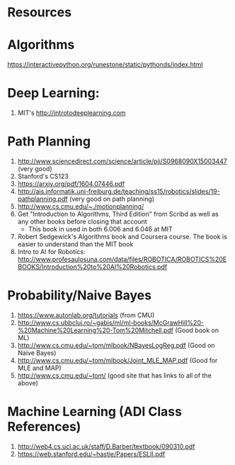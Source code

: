 # Resources

# Algorithms
https://interactivepython.org/runestone/static/pythonds/index.html

# Deep Learning:
1. MIT's http://introtodeeplearning.com 

# Path Planning
1. http://www.sciencedirect.com/science/article/pii/S0968090X15003447 (very good)
2. Stanford's CS123
3. https://arxiv.org/pdf/1604.07446.pdf
4. http://ais.informatik.uni-freiburg.de/teaching/ss15/robotics/slides/19-pathplanning.pdf (very good on path planning)
5. http://www.cs.cmu.edu/~./motionplanning/
6. Get "Introduction to Algorithms, Third Edition" from Scribd as well as any other books before closing that account
    - This book in used in both 6.006 and 6.046 at MIT
7. Robert Sedgewick's Algorithms book and Coursera course. The book is easier to understand than the MIT book
8. Intro to AI for Robotics: http://www.profesaulosuna.com/data/files/ROBOTICA/ROBOTICS%20EBOOKS/Introduction%20to%20AI%20Robotics.pdf

# Probability/Naive Bayes
1. https://www.autonlab.org/tutorials (from CMU)
2. http://www.cs.ubbcluj.ro/~gabis/ml/ml-books/McGrawHill%20-%20Machine%20Learning%20-Tom%20Mitchell.pdf (Good book on ML)
3. http://www.cs.cmu.edu/~tom/mlbook/NBayesLogReg.pdf (Good on Naive Bayes)
4. http://www.cs.cmu.edu/~tom/mlbook/Joint_MLE_MAP.pdf (Good for MLE and MAP)
5. http://www.cs.cmu.edu/~tom/ (good site that has links to all of the above)


# Machine Learning (ADI Class References)
1. http://web4.cs.ucl.ac.uk/staff/D.Barber/textbook/090310.pdf
2. https://web.stanford.edu/~hastie/Papers/ESLII.pdf

